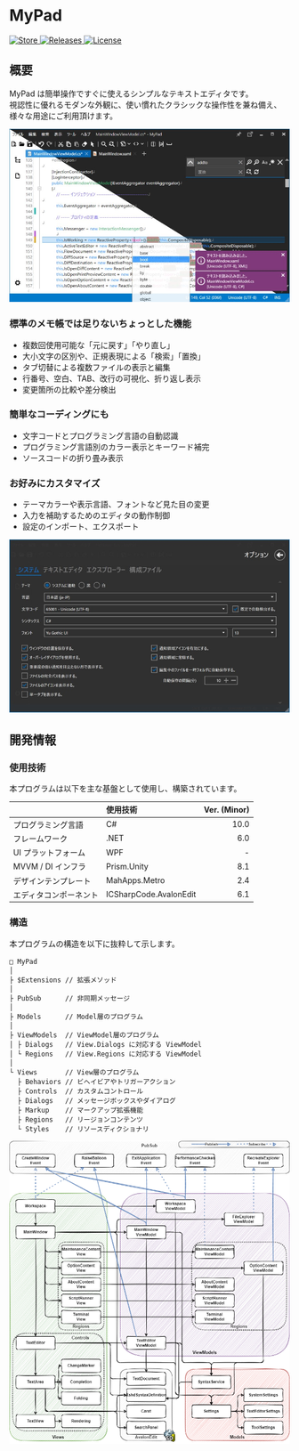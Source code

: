 # MyPad

<div>
  <a href="https://www.microsoft.com/store/apps/9pp2600zm2jd">
    <img src="https://img.shields.io/badge/-Microsoft Store-80397B.svg?logo=microsoft&style=flat-square" alt="Store">
  </a>
  <a href="https://github.com/kawasawa/MyPad/releases">
    <img src="https://img.shields.io/github/release/kawasawa/MyPad.svg?style=flat-square" alt="Releases"/>
  </a>
  <a href="https://github.com/kawasawa/MyPad/blob/master/LICENSE.txt">
    <img src="https://img.shields.io/github/license/kawasawa/MyPad.svg?style=flat-square" alt="License">
  </a>
</div>

## 概要

MyPad は簡単操作ですぐに使えるシンプルなテキストエディタです。  
視認性に優れるモダンな外観に、使い慣れたクラシックな操作性を兼ね備え、様々な用途にご利用頂けます。

![mypad](./.images/mypad.jpg)

### 標準のメモ帳では足りないちょっとした機能

- 複数回使用可能な「元に戻す」「やり直し」
- 大小文字の区別や、正規表現による「検索」「置換」
- タブ切替による複数ファイルの表示と編集
- 行番号、空白、TAB、改行の可視化、折り返し表示
- 変更箇所の比較や差分検出

### 簡単なコーディングにも

- 文字コードとプログラミング言語の自動認識
- プログラミング言語別のカラー表示とキーワード補完
- ソースコードの折り畳み表示

### お好みにカスタマイズ

- テーマカラーや表示言語、フォントなど見た目の変更
- 入力を補助するためのエディタの動作制御
- 設定のインポート、エクスポート

![mypad](./.images/mypad-option.jpg)

## 開発情報

### 使用技術

本プログラムは以下を主な基盤として使用し、構築されています。

|                        | 使用技術               | Ver. (Minor) |
| :--------------------- | :--------------------- | -----------: |
| プログラミング言語     | C#                     |         10.0 |
| フレームワーク         | .NET                   |          6.0 |
| UI プラットフォーム    | WPF                    |            - |
| MVVM / DI インフラ     | Prism.Unity            |          8.1 |
| デザインテンプレート   | MahApps.Metro          |          2.4 |
| エディタコンポーネント | ICSharpCode.AvalonEdit |          6.1 |

### 構造

本プログラムの構造を以下に抜粋して示します。

```:
□ MyPad
│
├ $Extensions // 拡張メソッド
│
├ PubSub      // 非同期メッセージ
│
├ Models      // Model層のプログラム
│
├ ViewModels  // ViewModel層のプログラム
│ ├ Dialogs   // View.Dialogs に対応する ViewModel
│ └ Regions   // View.Regions に対応する ViewModel
│
└ Views       // View層のプログラム
  ├ Behaviors // ビヘイビアやトリガーアクション
  ├ Controls  // カスタムコントロール
  ├ Dialogs   // メッセージボックスやダイアログ
  ├ Markup    // マークアップ拡張機能
  ├ Regions   // リージョンコンテンツ
  └ Styles    // リソースディクショナリ
```

![dependencies](./.images/dependencies.drawio.png)
